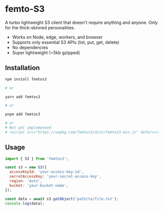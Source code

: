 # femto-S3

A turbo lightweight S3 client that doesn't require anything and anyone. Only for the thick-skinned personalities.

- Works on Node, edge, workers, and browser
- Supports only essential S3 APIs (list, put, get, delete)
- No dependencies
- Super lightweight (~5kb gzipped)

## Installation

```bash
npm install femtos3

# or

yarn add femtos3

# or

pnpm add femtos3

# or
# Not yet implemented
# <script src="https://unpkg.com/femtos3/dist/femtos3.min.js" defer></script>
```

## Usage

```js
import { S3 } from 'femtos3';

const s3 = new S3({
  accessKeyId: 'your-access-key-id',
  secretAccessKey: 'your-secret-access-key',
  region: 'auto',
  bucket: 'your-bucket-name',
});

const data = await s3.getObject('path/to/file.txt');
console.log(data);
```
